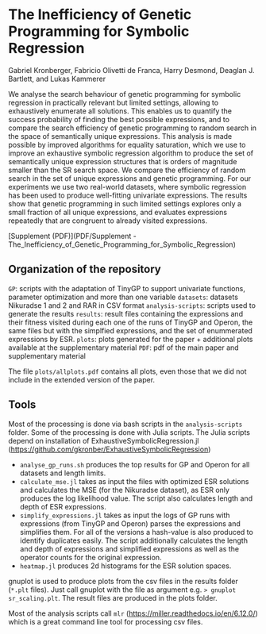 # The Inefficiency of Genetic Programming for Symbolic Regression

Gabriel Kronberger, Fabricio Olivetti de Franca, Harry Desmond, Deaglan J. Bartlett, and Lukas Kammerer

We analyse the search behaviour of genetic programming for symbolic regression in practically relevant but limited settings, allowing to exhaustively enumerate all solutions. This enables us to quantify the success probability of finding the best possible expressions, and to compare the search efficiency of genetic programming to random search in the space of semantically unique expressions. 
This analysis is made possible by improved algorithms for equality saturation, which we use to improve an exhaustive symbolic regression algorithm to produce the set of semantically unique expression structures that is orders of magnitude smaller than the SR search space. We compare the efficiency of random search in the set of unique expressions and genetic programming.
For our experiments we use two real-world datasets, where symbolic regression has been used to produce well-fitting univariate expressions.
The results show that genetic programming in such limited settings explores only a small fraction of all unique expressions, and evaluates expressions repeatedly that are congruent to already visited expressions. 

[Supplement (PDF)](PDF/Supplement - The_Inefficiency_of_Genetic_Programming_for_Symbolic_Regression)

## Organization of the repository

`GP`:  scripts with the adaptation of TinyGP to support univariate functions, parameter optimization and more than one variable
`datasets`:  datasets Nikuradse 1 and 2 and RAR in CSV format
`analysis-scripts`:  scripts used to generate the results
`results`: result files containing the expressions and their fitness visited during each one of the runs of TinyGP and Operon, the same files but with the simplfied expressions, and the set of enummerated expressions by ESR. 
`plots`: plots generated for the paper + additional plots available at the supplementary material
`PDF`: pdf of the main paper and supplementary material

The file `plots/allplots.pdf` contains all plots, even those that we did not include in the extended version of the paper.

## Tools

Most of the processing is done via bash scripts in the `analysis-scripts` folder. 
Some of the processing is done with  Julia scripts.
The Julia scripts depend on installation of ExhaustiveSymbolicRegression.jl (https://github.com/gkronber/ExhaustiveSymbolicRegression)

- `analyse_gp_runs.sh` produces the top results for GP and Operon for all datasets and length limits.
- `calculate_mse.jl` takes as input the files with optimized ESR solutions and calculates the MSE (for the Nikuradse dataset), as ESR only produces the log likelihood value. The script also calculates length and depth of ESR expressions.
- `simplify_expressions.jl` takes as input the logs of GP runs with expressions (from TinyGP and Operon) parses the expressions and simplifies them. For all of the versions a hash-value is also produced to identify duplicates easily. The script additionally calculates the length and depth of expressions and simplified expressions as well as the operator counts for the original expression.
- `heatmap.jl` produces 2d histograms for the ESR solution spaces.

gnuplot is used to produce plots from the csv files in the results folder (`*.plt` files). 
Just call gnuplot with the file as argument e.g. `> gnuplot sr_scaling.plt`. The result files are produced in the plots folder.

Most of the analysis scripts call `mlr` (https://miller.readthedocs.io/en/6.12.0/) which is a great command line tool for processing csv files.
